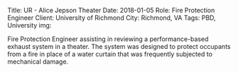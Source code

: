 Title: UR - Alice Jepson Theater
Date: 2018-01-05
Role: Fire Protection Engineer
Client: University of Richmond
City: Richmond, VA
Tags: PBD, University
img: 

Fire Protection Engineer assisting in reviewing a performance-based exhaust system in a theater. The system was designed to protect occupants from a fire in place of a water curtain that was frequently subjected to mechanical damage.
